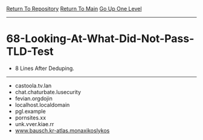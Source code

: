 [Return To Repository](https://github.com/bast69/piholeparser/)
[Return To Main](https://github.com/bast69/piholeparser/blob/master/RecentRunLogs/Mainlog.md)
[Go Up One Level](https://github.com/bast69/piholeparser/blob/master/RecentRunLogs/TopLevelScripts/.md)
____________________________________
# 68-Looking-At-What-Did-Not-Pass-TLD-Test
* 8 Lines After Deduping. 
____________________________________________________
* castoola.tv.lan
* chat.chaturbate.lusecurity
* fevian.orgdojin
* localhost.localdomain
* pgl.example
* pornsites.xx
* unk.vver.kiae.rr
* www.bausch.kr-atlas.monaxikoslykos
